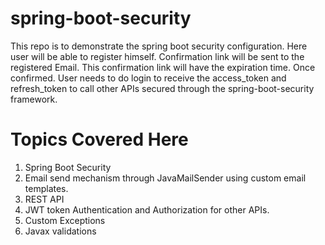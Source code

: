 # spring-boot-security
This repo is to demonstrate the spring boot security configuration. 
Here user will be able to register himself. Confirmation link will be sent to the registered Email.
This confirmation link will have the expiration time.
Once confirmed. User needs to do login to receive the access_token and refresh_token to call other APIs secured through the spring-boot-security framework.

# Topics Covered Here

1. Spring Boot Security
2. Email send mechanism through JavaMailSender using custom email templates.
3. REST API
4. JWT token Authentication and Authorization for other APIs.
5. Custom Exceptions
6. Javax validations
